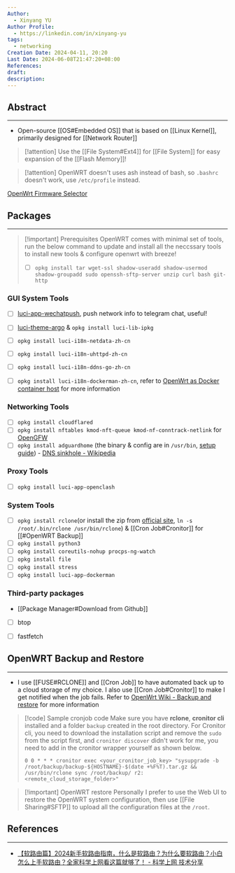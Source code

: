 ```yaml
---
Author:
  - Xinyang YU
Author Profile:
  - https://linkedin.com/in/xinyang-yu
tags:
  - networking
Creation Date: 2024-04-11, 20:20
Last Date: 2024-06-08T21:47:20+08:00
References: 
draft: 
description: 
---
```

## Abstract
---
- Open-source [[OS#Embedded OS]] that is based on [[Linux Kernel]], primarily designed for [[Network Router]]

>[!attention]
> Use the [[File System#Ext4]] for [[File System]] for easy expansion of the [[Flash Memory]]!

>[!attention]
> OpenWRT doesn't uses ash instead of bash, so `.bashrc` doesn't work, use `/etc/profile` instead.

[OpenWrt Firmware Selector](https://firmware-selector.openwrt.org/?version=23.05.3&target=rockchip%2Farmv8&id=friendlyarm_nanopi-r4s)
## Packages
---
>[!important] Prerequisites
> OpenWRT comes with minimal set of tools, run the below command to update and install all the neccssary tools to install new tools & configure openwrt with breeze!
> 
> - [ ] `opkg install tar wget-ssl shadow-useradd shadow-usermod shadow-groupadd sudo openssh-sftp-server unzip curl bash git-http`

### GUI System Tools
- [ ] [luci-app-wechatpush](https://github.com/tty228/luci-app-wechatpush?tab=readme-ov-file), push network info to telegram chat, useful!
- [ ] [luci-theme-argo](https://github.com/jerrykuku/luci-theme-argon) & `opkg install luci-lib-ipkg`
- [ ] `opkg install luci-i18n-netdata-zh-cn`
- [ ] `opkg install luci-i18n-uhttpd-zh-cn`
- [ ] `opkg install luci-i18n-ddns-go-zh-cn`
- [ ] `opkg install luci-i18n-dockerman-zh-cn`, refer to [OpenWrt as Docker container host](https://openwrt.org/docs/guide-user/virtualization/docker_host) for more information


### Networking Tools
- [ ] `opkg install cloudflared`
- [ ] `opkg install nftables kmod-nft-queue kmod-nf-conntrack-netlink` for [OpenGFW](https://gfw.dev/)
- [ ] `opkg install adguardhome` (the binary & config are in `/usr/bin`, [setup guide](https://openwrt.org/docs/guide-user/services/dns/adguard-home)) - [DNS sinkhole - Wikipedia](https://en.wikipedia.org/wiki/DNS_sinkhole)

### Proxy Tools
- [ ] `opkg install luci-app-openclash`

### System Tools
- [ ] `opkg install rclone`(or install the zip from [official site](https://rclone.org/downloads/), `ln -s /root/.bin/rclone /usr/bin/rclone`) & [[Cron Job#Cronitor]] for [[#OpenWRT Backup]]
- [ ] `opkg install python3`
- [ ] `opkg install coreutils-nohup procps-ng-watch`
- [ ] `opkg install file`
- [ ] `opkg install stress`
- [ ] `opkg install luci-app-dockerman`

### Third-party packages
- [[Package Manager#Download from Github]]
- [ ] btop
- [ ] fastfetch



## OpenWRT Backup and Restore
---
- I use [[FUSE#RCLONE]] and [[Cron Job]] to have automated back up to a cloud storage of my choice. I also use [[Cron Job#Cronitor]] to make I get notified when the job fails. Refer to [OpenWrt Wiki - Backup and restore](https://openwrt.org/docs/guide-user/troubleshooting/backup_restore) for more information

>[!code] Sample cronjob code
> Make sure you have **rclone**, **cronitor cli** installed and a folder `backup` created in the root directory. For Cronitor cli, you need to download the installation script and remove the `sudo` from the script first, and `cronitor discover` didn't work for me, you need to add in the cronitor wrapper yourself as shown below.
>
> ```
> 0 0 * * * cronitor exec <your_cronitor_job_key> "sysupgrade -b /root/backup/backup-${HOSTNAME}-$(date +%F%T).tar.gz && /usr/bin/rclone sync /root/backup/ r2:<remote_cloud_storage_folder>"
> ```

>[!important] OpenWRT restore
> Personally I prefer to use the Web UI to restore the OpenWRT system configuration, then use [[File Sharing#SFTP]] to upload all the configuration files at the `/root`.
## References
---
- [【软路由篇】2024新手软路由指南，什么是软路由？为什么要软路由？小白怎么上手软路由？全家科学上网看这篇就够了！ - 科学上网 技术分享](https://bulianglin.com/archives/openwrt.html)